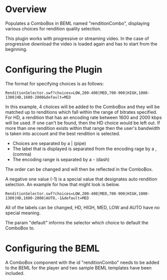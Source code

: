 Overview
========

Populates a ComboBox in BEML named "renditionCombo", displaying various
choices for rendition quality selection.

This plugin works with progressive or streaming video. In the case of
progressive download the video is loaded again and has to start
from the beginning.

Configuring the Plugin
======================

The format for specifying choices is as follows:

    RenditionSelector.swf?choices=LOW,200-400|MED,700-900|HIGH,1000-1300|HD,1600-2000&default=MED

In this example, 4 choices will be added to the ComboBox
and they will be matched up to renditions which fall within
the range of bitrates specified. For HD, a rendition
that has an encoding rate between 1600 and 2000 kbps
will be used. If one can't be found, then the HD choice would
be left out. If more than one rendition exists within that
range then the user's bandwidth is taken into account and
the best rendition is selected.

- Choices are separated by a | (pipe)
- The label that is displayed is separated from the encoding rage by a , (comma)
- The encoding range is separated by a - (dash)

The order can be changed and will then be reflected in the ComboBox.

A negative one value (-1) is a special value that designates auto rendition
selection. An example for how that might look is below.

    RenditionSelector.swf?choices=LOW,200-400|MED,700-900|HIGH,1000-1300|HD,1600-2000|AUTO,-1&default=MED

All of the labels can be changed, HD, HIGH, MED, LOW and AUTO have no special meaning.

The param "default" informs the selector which choice to default the ComboBox to.

Configuring the BEML
====================

A ComboBox component with the id "renditionCombo" needs to be added to 
the BEML for the player and two sample BEML templates have been included.
